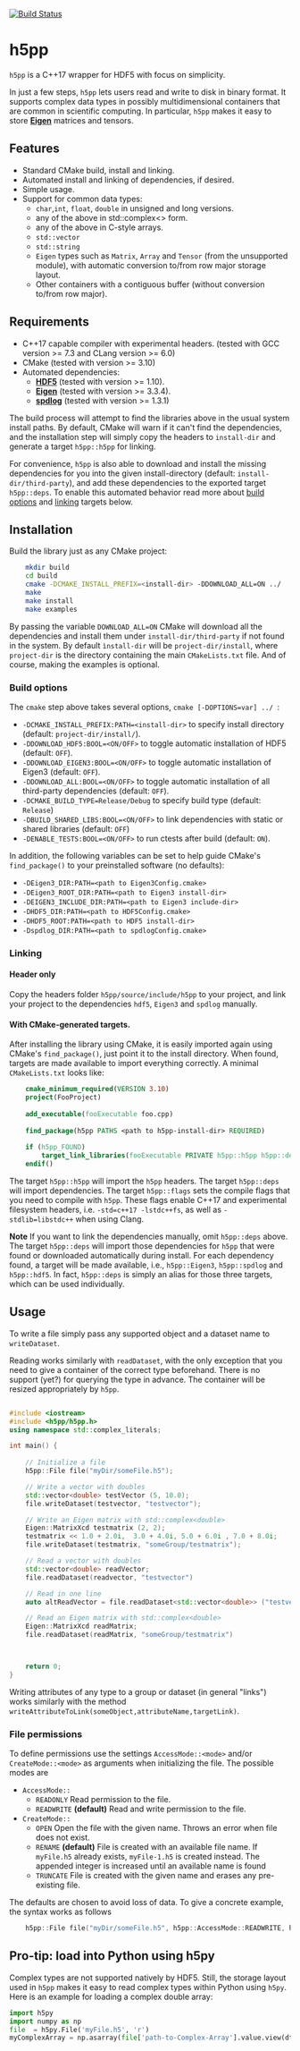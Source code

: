 [![Build Status](https://travis-ci.org/DavidAce/h5pp.svg?branch=master)](https://travis-ci.org/DavidAce/h5pp)

# h5pp
`h5pp` is a C++17 wrapper for HDF5 with focus on simplicity.

In just a few steps, `h5pp` lets users read and write to disk in binary format. It supports complex data types in possibly multidimensional containers that are common in scientific computing.
In particular, `h5pp` makes it easy to store [**Eigen**](http://eigen.tuxfamily.org) matrices and tensors.


## Features
* Standard CMake build, install and linking.
* Automated install and linking of dependencies, if desired.
* Simple usage.
* Support for common data types:
    - `char`,`int`, `float`, `double` in unsigned and long versions.
    - any of the above in std::complex<> form.
    - any of the above in C-style arrays.
    - `std::vector`
    - `std::string`
    - `Eigen` types such as `Matrix`, `Array` and `Tensor` (from the unsupported module), with automatic conversion to/from row major storage layout.
    - Other containers with a contiguous buffer (without conversion to/from row major).


## Requirements
* C++17 capable compiler with experimental headers. (tested with GCC version >= 7.3 and CLang version >= 6.0)
* CMake (tested with version >= 3.10)
* Automated dependencies:
    - [**HDF5**](https://support.hdfgroup.org/HDF5/) (tested with version >= 1.10).
    - [**Eigen**](http://eigen.tuxfamily.org) (tested with version >= 3.3.4).
    - [**spdlog**](https://github.com/gabime/spdlog) (tested with version >= 1.3.1)

The build process will attempt to find the libraries above in the usual system install paths.
By default, CMake will warn if it can't find the dependencies, and the installation step will simply copy the headers to `install-dir` and generate a target `h5pp::h5pp` for linking.

For convenience, `h5pp` is also able to download and install the missing dependencies for you into the given install-directory (default: `install-dir/third-party`),
and add these dependencies to the exported target `h5pp::deps`. To enable this automated behavior read more about [build options](#build-options) and [linking](#linking) targets below.
 


## Installation
Build the library just as any CMake project:

```bash
    mkdir build
    cd build
    cmake -DCMAKE_INSTALL_PREFIX=<install-dir> -DDOWNLOAD_ALL=ON ../
    make
    make install
    make examples
```

By passing the variable `DOWNLOAD_ALL=ON` CMake will download all the dependencies and install them under `install-dir/third-party` if not found in the system. 
By default `ìnstall-dir` will be `project-dir/install`, where `project-dir` is the directory containing the main `CMakeLists.txt` file. And of course, making the examples is optional.

### Build options

The `cmake` step above takes several options, `cmake [-DOPTIONS=var] ../ `:
* `-DCMAKE_INSTALL_PREFIX:PATH=<install-dir>` to specify install directory (default: `project-dir/install/`).
* `-DDOWNLOAD_HDF5:BOOL=<ON/OFF>` to toggle automatic installation of HDF5 (default: `OFF`).
* `-DDOWNLOAD_EIGEN3:BOOL=<ON/OFF>` to toggle automatic installation of Eigen3 (default: `OFF`).
* `-DDOWNLOAD_ALL:BOOL=<ON/OFF>` to toggle automatic installation of all third-party dependencies (default: `OFF`).
* `-DCMAKE_BUILD_TYPE=Release/Debug` to specify build type (default: `Release`)
* `-DBUILD_SHARED_LIBS:BOOL=<ON/OFF>` to link dependencies with static or shared libraries (default: `OFF`)
* `-DENABLE_TESTS:BOOL=<ON/OFF>` to run ctests after build (default: `ON`).


In addition, the following variables can be set to help guide CMake's `find_package()` to your preinstalled software (no defaults):

* `-DEigen3_DIR:PATH=<path to Eigen3Config.cmake>` 
* `-DEigen3_ROOT_DIR:PATH=<path to Eigen3 install-dir>` 
* `-DEIGEN3_INCLUDE_DIR:PATH=<path to Eigen3 include-dir>`
* `-DHDF5_DIR:PATH=<path to HDF5Config.cmake>` 
* `-DHDF5_ROOT:PATH=<path to HDF5 install-dir>` 
* `-Dspdlog_DIR:PATH=<path to spdlogConfig.cmake>` 



### Linking

#### Header only
Copy the headers folder `h5pp/source/include/h5pp` to your project, and link your project to the dependencies `hdf5`, `Eigen3` and `spdlog` manually.

#### With CMake-generated targets.
After installing the library using CMake, it is easily imported again using CMake's `find_package()`, just point it to the install directory.
When found, targets are made available to import everything correctly.
A minimal `CMakeLists.txt` looks like:

```cmake
    cmake_minimum_required(VERSION 3.10)
    project(FooProject)
    
    add_executable(fooExecutable foo.cpp)
    
    find_package(h5pp PATHS <path to h5pp-install-dir> REQUIRED)
    
    if (h5pp_FOUND)
        target_link_libraries(fooExecutable PRIVATE h5pp::h5pp h5pp::deps h5pp::flags)
    endif()
```

The target `h5pp::h5pp` will import the `h5pp` headers.
The target `h5pp::deps` will import dependencies.
The target `h5pp::flags` sets the compile flags that you need to compile with `h5pp`. These flags enable C++17 and experimental filesystem headers, i.e. `-std=c++17 -lstdc++fs`, as well as `-stdlib=libstdc++` when using Clang.

**Note** If you want to link the dependencies manually, omit `h5pp::deps` above. The target `h5pp::deps` will import those dependencies for `h5pp` that were found or downloaded automatically during install. For each dependency found,
a target will be made available, i.e., `h5pp::Eigen3`, `h5pp::spdlog` and `h5pp::hdf5`. In fact, `h5pp::deps` is simply an alias for those three targets, which can be used individually.
 



## Usage

To write a file simply pass any supported object and a dataset name to `writeDataset`.

Reading works similarly with `readDataset`, with the only exception that you need to give a container of the correct type beforehand. There is no support (yet?)
for querying the type in advance. The container will be resized appropriately by `h5pp`.


```c++

#include <iostream>
#include <h5pp/h5pp.h>
using namespace std::complex_literals;

int main() {
    
    // Initialize a file
    h5pp::File file("myDir/someFile.h5");

    // Write a vector with doubles
    std::vector<double> testVector (5, 10.0);
    file.writeDataset(testvector, "testvector");

    // Write an Eigen matrix with std::complex<double>
    Eigen::MatrixXcd testmatrix (2, 2);
    testmatrix << 1.0 + 2.0i,  3.0 + 4.0i, 5.0 + 6.0i , 7.0 + 8.0i;
    file.writeDataset(testmatrix, "someGroup/testmatrix");

    // Read a vector with doubles
    std::vector<double> readVector;
    file.readDataset(readvector, "testvector")

    // Read in one line
    auto altReadVector = file.readDataset<std::vector<double>> ("testvector");

    // Read an Eigen matrix with std::complex<double>
    Eigen::MatrixXcd readMatrix;
    file.readDataset(readMatrix, "someGroup/testmatrix")



    return 0;
}

```

Writing attributes of any type to a group or dataset (in general "links") works similarly with the method `writeAttributeToLink(someObject,attributeName,targetLink)`.

### File permissions
To define permissions use the settings `AccessMode::<mode>` and/or `CreateMode::<mode>` as arguments when initializing the file.
The possible modes are
* `AccessMode::`
    - `READONLY`  Read permission to the file.
    - `READWRITE` **(default)** Read and write permission to the file.
* `CreateMode::`
    - `OPEN` Open the file with the given name. Throws an error when file does not exist.
    - `RENAME` **(default)** File is created with an available file name. If `myFile.h5` already exists, `myFile-1.h5` is created instead. The appended integer is increased until an available name is found
    - `TRUNCATE` File is created with the given name and erases any pre-existing file. 

The defaults are chosen to avoid loss of data.
To give a concrete example, the syntax works as follows
```c++
    h5pp::File file("myDir/someFile.h5", h5pp::AccessMode::READWRITE, h5pp::CreateMode::TRUNCATE);
```


## Pro-tip: load into Python using h5py
Complex types are not supported natively by HDF5. Still, the storage layout used in `h5pp` makes it easy to read complex types within Python using `h5py`.
Here is an example for loading a complex double array:

```python
import h5py
import numpy as np
file  = h5py.File('myFile.h5', 'r')
myComplexArray = np.asarray(file['path-to-Complex-Array'].value.view(dtype=np.complex128))

```